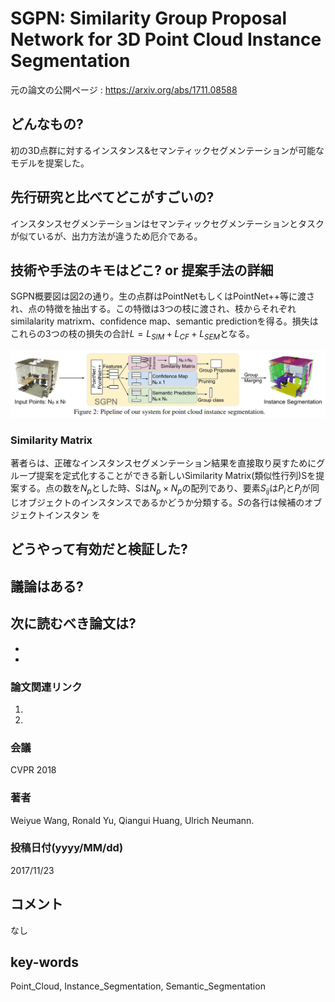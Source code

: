 # SGPN: Similarity Group Proposal Network for 3D Point Cloud Instance Segmentation

元の論文の公開ページ : https://arxiv.org/abs/1711.08588

## どんなもの?
初の3D点群に対するインスタンス&セマンティックセグメンテーションが可能なモデルを提案した。

## 先行研究と比べてどこがすごいの?
インスタンスセグメンテーションはセマンティックセグメンテーションとタスクが似ているが、出力方法が違うため厄介である。

## 技術や手法のキモはどこ? or 提案手法の詳細
SGPN概要図は図2の通り。生の点群はPointNetもしくはPointNet++等に渡され、点の特徴を抽出する。この特徴は3つの枝に渡され、枝からそれぞれsimilalarity matrixｍ、confidence map、semantic predictionを得る。損失はこれらの3つの枝の損失の合計$L=L_ {SIM}+L_ {CF}+L_ {SEM}$となる。

![fig2](img/SSGPNf3PCIS/fig2.png)

### Similarity Matrix
著者らは、正確なインスタンスセグメンテーション結果を直接取り戻すためにグループ提案を定式化することができる新しいSimilarity Matrix(類似性行列)Sを提案する。点の数を$N_ p$とした時、Sは$N_p \times N_ p$の配列であり、要素$S_ {ij
}$は$P_ i$と$P_ j$が同じオブジェクトのインスタンスであるかどうか分類する。$S$の各行は候補のオブジェクトインスタン
を

## どうやって有効だと検証した?

## 議論はある?

## 次に読むべき論文は?
-
-

### 論文関連リンク
1.
2.

### 会議
CVPR 2018

### 著者
Weiyue Wang, Ronald Yu, Qiangui Huang, Ulrich Neumann.

### 投稿日付(yyyy/MM/dd)
2017/11/23

## コメント
なし

## key-words
Point_Cloud, Instance_Segmentation, Semantic_Segmentation